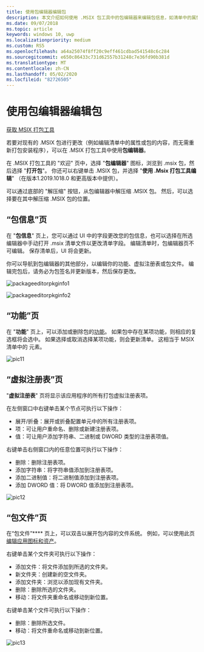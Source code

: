```yaml
---
title: 使用包编辑器编辑包
description: 本文介绍如何使用 .MSIX 包工具中的包编辑器来编辑包信息，如清单中的属性。
ms.date: 09/07/2018
ms.topic: article
keywords: windows 10, uwp
ms.localizationpriority: medium
ms.custom: RS5
ms.openlocfilehash: a64a25074f8ff20c9eff461cdbad541548c6c284
ms.sourcegitcommit: e650c86433c731d62557b31248c7e36fd90b381d
ms.translationtype: MT
ms.contentlocale: zh-CN
ms.lasthandoff: 05/02/2020
ms.locfileid: "82726505"
---
```

# <a name="edit-a-package-using-package-editor"></a>使用包编辑器编辑包

<div class="nextstepaction"><p><a class="x-hidden-focus" href="https://www.microsoft.com/en-us/p/msix-packaging-tool/9n5lw3jbcxkf" data-linktype="external">获取 MSIX 打包工具</a></p></div>

若要对现有的 .MSIX 包进行更改（例如编辑清单中的属性或包的内容，而无需重新打包安装程序），可以在 .MSIX 打包工具中使用**包编辑器**。

在 .MSIX 打包工具的 "欢迎" 页中，选择 "**包编辑器**" 图标，浏览到 .msix 包，然后选择 "**打开包**"。 你还可以右键单击 .MSIX 包，并选择 "**使用 .Msix 打包工具编辑**" （在版本1.2019.1018.0 和更高版本中提供）。

可以通过底部的 "解压缩" 按钮，从包编辑器中解压缩 .MSIX 包。 然后，可以选择要在其中解压缩 .MSIX 包的位置。 

## <a name="package-information-page"></a>“包信息”页

在 "**包信息**" 页上，您可以通过 UI 中的字段更改您的包信息，也可以选择在所选编辑器中手动打开 .msix 清单文件以更改清单字段。 编辑清单时，包编辑器页不可编辑。 保存清单后，UI 将会更新。

你可以导航到包编辑器的其他部分，以编辑你的功能、虚拟注册表或包文件。 编辑完包后，请务必为包签名并更新版本，然后保存更改。

![packageeditorpkginfo1](images/PackageEditorPkgInfo1.png)

![packageeditorpkginfo2](images/PackageEditorPkgInfo2.png)

## <a name="capabilities-page"></a>“功能”页

在 "**功能**" 页上，可以添加或删除包的[功能](https://docs.microsoft.com/uwp/schemas/appxpackage/uapmanifestschema/element-capability)。 如果包中存在某项功能，则相应的复选框将会选中。 如果选择或取消选择某项功能，则会更新清单。 这相当于 MSIX 清单中的 <capability> 元素。

![pic11](images/pic11.png)

## <a name="virtual-registry-page"></a>“虚拟注册表”页

"**虚拟注册表**" 页将显示该应用程序的所有打包虚拟注册表项。

在左侧窗口中右键单击某个节点可执行以下操作：

- 展开/折叠：展开或折叠配置单元中的所有注册表项。
- 项：可让用户重命名、删除或新建注册表项。
- 值：可让用户添加字符串、二进制或 DWORD 类型的注册表项值。

右键单击右侧窗口内的任意位置可执行以下操作：

- 删除：删除注册表项。
- 添加字符串：将字符串值添加到注册表项。
- 添加二进制值：将二进制值添加到注册表项。
- 添加 DWORD 值：将 DWORD 值添加到注册表项。

![pic12](images/pic12.png)

## <a name="package-files-page"></a>“包文件”页

在“包文件”**** 页上，可以双击以展开包内容的文件系统。 例如，可以使用此页[编辑应用图标和资产](edit-icons-and-assets.md)。

右键单击某个文件夹可执行以下操作：

- 添加文件：将文件添加到所选的文件夹。
- 新文件夹：创建新的空文件夹。
- 添加文件夹：浏览以添加现有文件夹。
- 删除：删除所选的文件夹。
- 移动：将文件夹重命名或移动到新位置。

右键单击某个文件可执行以下操作：

- 删除：删除所选文件。
- 移动：将文件重命名或移动到新位置。

![pic13](images/pic13.png)
